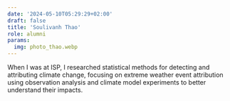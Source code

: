 ```yaml
---
date: '2024-05-10T05:29:29+02:00'
draft: false
title: 'Soulivanh Thao'
role: alumni
params:
  img: photo_thao.webp
---
```


When I was at ISP, I researched statistical methods for detecting and attributing climate change, focusing on extreme weather event attribution using observation analysis and climate model experiments to better understand their impacts.
